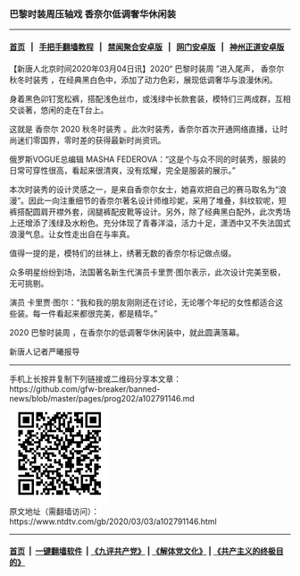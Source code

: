 ### 巴黎时装周压轴戏  香奈尔低调奢华休闲装
------------------------

#### [首页](https://github.com/gfw-breaker/banned-news/blob/master/README.md) &nbsp;&nbsp;|&nbsp;&nbsp; [手把手翻墙教程](https://github.com/gfw-breaker/guides/wiki) &nbsp;&nbsp;|&nbsp;&nbsp; [禁闻聚合安卓版](https://github.com/gfw-breaker/bn-android) &nbsp;&nbsp;|&nbsp;&nbsp; [网门安卓版](https://github.com/oGate2/oGate) &nbsp;&nbsp;|&nbsp;&nbsp; [神州正道安卓版](https://github.com/SzzdOgate/update) 



<div><div class="post_content" itemprop="articleBody">
 <p>
  【新唐人北京时间2020年03月04日讯】2020“
  <ok href="https://www.ntdtv.com/gb/巴黎时装周.htm">
   巴黎时装周
  </ok>
  ”进入尾声，
  <ok href="https://www.ntdtv.com/gb/香奈尔.htm">
   香奈尔
  </ok>
  <ok href="https://www.ntdtv.com/gb/秋冬时装秀.htm">
   秋冬时装秀
  </ok>
  ，在经典黑白色中，添加了动力色彩，展现低调奢华与浪漫休闲。
 </p>
 <p>
  身着黑色卯钉宽松裤，搭配浅色丝巾，或浅绿中长款套装，模特们三两成群，互相交谈著，悠闲的走在T台上。
 </p>
 <p>
  这就是
  <ok href="https://www.ntdtv.com/gb/香奈尔.htm">
   香奈尔
  </ok>
  2020
  <ok href="https://www.ntdtv.com/gb/秋冬时装秀.htm">
   秋冬时装秀
  </ok>
  。此次时装秀，香奈尔首次开通网络直播，让时尚迷们零国界，零时差的获得最新时尚资讯。
 </p>
 <p>
  俄罗斯VOGUE总编辑 MASHA FEDEROVA：“这是个与众不同的时装秀，服装的日常可穿性很高，看起来很清爽，没有炫耀，完全是服装的展示。”
 </p>
 <p>
  本次时装秀的设计灵感之一，是来自香奈尔女士，她喜欢把自己的赛马取名为“浪漫”。因此一向注重细节的香奈尔著名设计师维珍妮，采用了堆叠，斜纹软呢，短裤搭配圆肩开襟外套，阔腿裤配皮靴等设计。另外，除了经典黑白配外，此次秀场上还增添了浅绿及水粉色。充分体现了青春洋溢，活力十足，潇洒中又不失法国式浪漫气息。让女性走出自在与率真。
 </p>
 <p>
  值得一提的是，模特们的丝袜上，绣著无数的香奈尔标记做点缀。
 </p>
 <p>
  众多明星纷纷到场，法国著名新生代演员卡里贾·图尔表示，此次设计完美至极，无可挑剔。
 </p>
 <p>
  演员 卡里贾·图尔：“我和我的朋友刚刚还在讨论，无论哪个年纪的女性都适合这些装。每一件看起来都很完美，都是精华。”
 </p>
 <p>
  2020
  <ok href="https://www.ntdtv.com/gb/巴黎时装周.htm">
   巴黎时装周
  </ok>
  ，在香奈尔的低调奢华休闲装中，就此圆满落幕。
 </p>
 <p>
  新唐人记者严曦报导
 </p>
 <div class="single_ad">
 </div>
</div>
</div>
<hr/>
手机上长按并复制下列链接或二维码分享本文章：<br/>
https://github.com/gfw-breaker/banned-news/blob/master/pages/prog202/a102791146.md <br/>
<a href='https://github.com/gfw-breaker/banned-news/blob/master/pages/prog202/a102791146.md'><img src='https://github.com/gfw-breaker/banned-news/blob/master/pages/prog202/a102791146.md.png'/></a> <br/>
原文地址（需翻墙访问）：https://www.ntdtv.com/gb/2020/03/03/a102791146.html


------------------------
#### [首页](https://github.com/gfw-breaker/banned-news/blob/master/README.md) &nbsp;|&nbsp; [一键翻墙软件](https://github.com/gfw-breaker/nogfw/blob/master/README.md) &nbsp;| [《九评共产党》](https://github.com/gfw-breaker/9ping.md/blob/master/README.md#九评之一评共产党是什么) | [《解体党文化》](https://github.com/gfw-breaker/jtdwh.md/blob/master/README.md) | [《共产主义的终极目的》](https://github.com/gfw-breaker/gczydzjmd.md/blob/master/README.md)


<img src='http://gfw-breaker.win/banned-news/pages/prog202/a102791146.md' width='0px' height='0px'/>